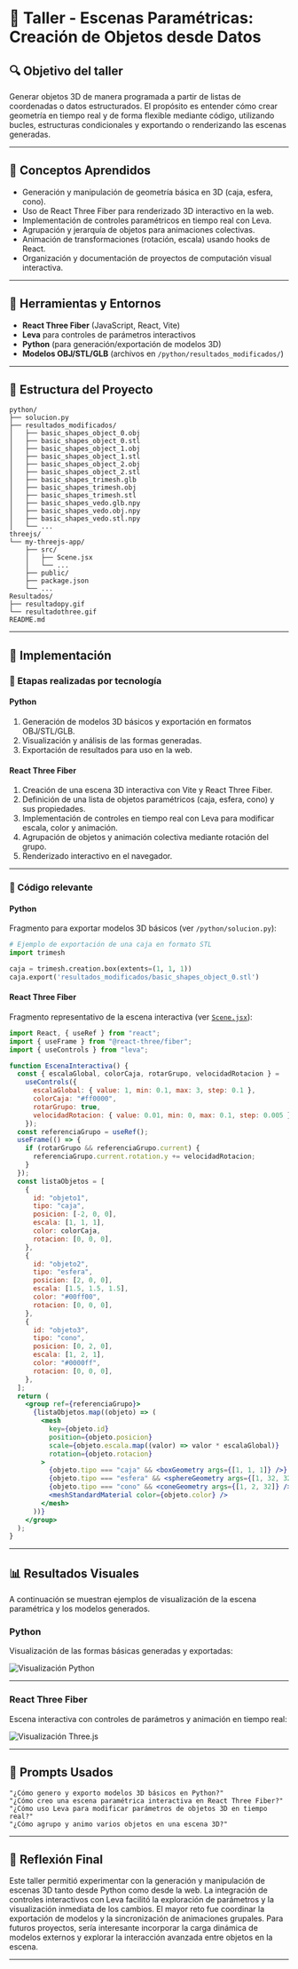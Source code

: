# 🧪 Taller - Escenas Paramétricas: Creación de Objetos desde Datos

## 🔍 Objetivo del taller

Generar objetos 3D de manera programada a partir de listas de coordenadas o datos estructurados. El propósito es entender cómo crear geometría en tiempo real y de forma flexible mediante código, utilizando bucles, estructuras condicionales y exportando o renderizando las escenas generadas.

---

## 🧠 Conceptos Aprendidos

- Generación y manipulación de geometría básica en 3D (caja, esfera, cono).
- Uso de React Three Fiber para renderizado 3D interactivo en la web.
- Implementación de controles paramétricos en tiempo real con Leva.
- Agrupación y jerarquía de objetos para animaciones colectivas.
- Animación de transformaciones (rotación, escala) usando hooks de React.
- Organización y documentación de proyectos de computación visual interactiva.

---

## 🔧 Herramientas y Entornos

- **React Three Fiber** (JavaScript, React, Vite)
- **Leva** para controles de parámetros interactivos
- **Python** (para generación/exportación de modelos 3D)
- **Modelos OBJ/STL/GLB** (archivos en `/python/resultados_modificados/`)

---

## 📁 Estructura del Proyecto

```
python/
├── solucion.py
├── resultados_modificados/
│   ├── basic_shapes_object_0.obj
│   ├── basic_shapes_object_0.stl
│   ├── basic_shapes_object_1.obj
│   ├── basic_shapes_object_1.stl
│   ├── basic_shapes_object_2.obj
│   ├── basic_shapes_object_2.stl
│   ├── basic_shapes_trimesh.glb
│   ├── basic_shapes_trimesh.obj
│   ├── basic_shapes_trimesh.stl
│   ├── basic_shapes_vedo.glb.npy
│   ├── basic_shapes_vedo.obj.npy
│   ├── basic_shapes_vedo.stl.npy
│   └── ...
threejs/
└── my-threejs-app/
    ├── src/
    │   ├── Scene.jsx
    │   └── ...
    ├── public/
    ├── package.json
    └── ...
Resultados/
├── resultadopy.gif
└── resultadothree.gif
README.md
```

---

## 🧪 Implementación

### 🔹 Etapas realizadas por tecnología

#### Python

1. Generación de modelos 3D básicos y exportación en formatos OBJ/STL/GLB.
2. Visualización y análisis de las formas generadas.
3. Exportación de resultados para uso en la web.

#### React Three Fiber

1. Creación de una escena 3D interactiva con Vite y React Three Fiber.
2. Definición de una lista de objetos paramétricos (caja, esfera, cono) y sus propiedades.
3. Implementación de controles en tiempo real con Leva para modificar escala, color y animación.
4. Agrupación de objetos y animación colectiva mediante rotación del grupo.
5. Renderizado interactivo en el navegador.

---

### 🔹 Código relevante

#### Python

Fragmento para exportar modelos 3D básicos (ver `/python/solucion.py`):

```python
# Ejemplo de exportación de una caja en formato STL
import trimesh

caja = trimesh.creation.box(extents=(1, 1, 1))
caja.export('resultados_modificados/basic_shapes_object_0.stl')
```

#### React Three Fiber

Fragmento representativo de la escena interactiva (ver [`Scene.jsx`](threejs/my-threejs-app/src/Scene.jsx)):

```jsx
import React, { useRef } from "react";
import { useFrame } from "@react-three/fiber";
import { useControls } from "leva";

function EscenaInteractiva() {
  const { escalaGlobal, colorCaja, rotarGrupo, velocidadRotacion } =
    useControls({
      escalaGlobal: { value: 1, min: 0.1, max: 3, step: 0.1 },
      colorCaja: "#ff0000",
      rotarGrupo: true,
      velocidadRotacion: { value: 0.01, min: 0, max: 0.1, step: 0.005 },
    });
  const referenciaGrupo = useRef();
  useFrame(() => {
    if (rotarGrupo && referenciaGrupo.current) {
      referenciaGrupo.current.rotation.y += velocidadRotacion;
    }
  });
  const listaObjetos = [
    {
      id: "objeto1",
      tipo: "caja",
      posicion: [-2, 0, 0],
      escala: [1, 1, 1],
      color: colorCaja,
      rotacion: [0, 0, 0],
    },
    {
      id: "objeto2",
      tipo: "esfera",
      posicion: [2, 0, 0],
      escala: [1.5, 1.5, 1.5],
      color: "#00ff00",
      rotacion: [0, 0, 0],
    },
    {
      id: "objeto3",
      tipo: "cono",
      posicion: [0, 2, 0],
      escala: [1, 2, 1],
      color: "#0000ff",
      rotacion: [0, 0, 0],
    },
  ];
  return (
    <group ref={referenciaGrupo}>
      {listaObjetos.map((objeto) => (
        <mesh
          key={objeto.id}
          position={objeto.posicion}
          scale={objeto.escala.map((valor) => valor * escalaGlobal)}
          rotation={objeto.rotacion}
        >
          {objeto.tipo === "caja" && <boxGeometry args={[1, 1, 1]} />}
          {objeto.tipo === "esfera" && <sphereGeometry args={[1, 32, 32]} />}
          {objeto.tipo === "cono" && <coneGeometry args={[1, 2, 32]} />}
          <meshStandardMaterial color={objeto.color} />
        </mesh>
      ))}
    </group>
  );
}
```

---

## 📊 Resultados Visuales

A continuación se muestran ejemplos de visualización de la escena paramétrica y los modelos generados.

### Python

Visualización de las formas básicas generadas y exportadas:

![Visualización Python](./Resultados/resultadopy.gif)

---

### React Three Fiber

Escena interactiva con controles de parámetros y animación en tiempo real:

![Visualización Three.js](./Resultados/resultadothree.gif)

---

## 🧩 Prompts Usados

```text
"¿Cómo genero y exporto modelos 3D básicos en Python?"
"¿Cómo creo una escena paramétrica interactiva en React Three Fiber?"
"¿Cómo uso Leva para modificar parámetros de objetos 3D en tiempo real?"
"¿Cómo agrupo y animo varios objetos en una escena 3D?"
```

---

## 💬 Reflexión Final

Este taller permitió experimentar con la generación y manipulación de escenas 3D tanto desde Python como desde la web. La integración de controles interactivos con Leva facilitó la exploración de parámetros y la visualización inmediata de los cambios. El mayor reto fue coordinar la exportación de modelos y la sincronización de animaciones grupales. Para futuros proyectos, sería interesante incorporar la carga dinámica de modelos externos y explorar la interacción avanzada entre objetos en la escena.

---
